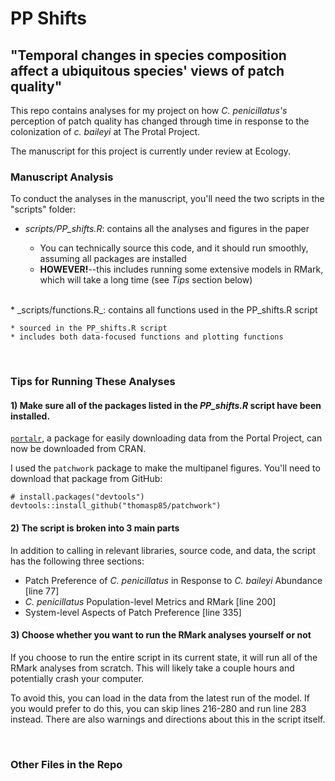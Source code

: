 # PP Shifts
## "Temporal changes in species composition affect a ubiquitous species' views of patch quality"

This repo contains analyses for my project on how _C. penicillatus's_ perception of patch quality has changed through time in response to the colonization of _c. baileyi_ at The Protal Project.

The manuscript for this project is currently under review at Ecology.


### Manuscript Analysis

To conduct the analyses in the manuscript, you'll need the two scripts in the "scripts" folder:

  * _scripts/PP_shifts.R_: contains all the analyses and figures in the paper
  
    * You can technically source this code, and it should run smoothly, assuming all packages are installed
    * **HOWEVER!**--this includes running some extensive models in RMark, which will take a long time (see _Tips_ section below)
<br>  
  * _scripts/functions.R_: contains all functions used in the PP_shifts.R script
  
    * sourced in the PP_shifts.R script
    * includes both data-focused functions and plotting functions

<br>

### Tips for Running These Analyses

#### 1) Make sure all of the packages listed in the _PP_shifts.R_ script have been installed.

[`portalr`](https://github.com/weecology/portalr), a package for easily downloading data from the Portal Project, can now be downloaded from CRAN.

I used the `patchwork` package to make the multipanel figures. You'll need to download that package from GitHub:

```
# install.packages("devtools")
devtools::install_github("thomasp85/patchwork")
```

#### 2) The script is broken into 3 main parts

In addition to calling in relevant libraries, source code, and data, the script has the following three sections:

* Patch Preference of _C. penicillatus_ in Response to _C. baileyi_ Abundance [line 77]
* _C. penicillatus_ Population-level Metrics and RMark [line 200]
* System-level Aspects of Patch Preference [line 335]


#### 3) Choose whether you want to run the RMark analyses yourself or not

If you choose to run the entire script in its current state, it will run all of the RMark analyses from scratch. This will likely take a couple hours and potentially crash your computer.

To avoid this, you can load in the data from the latest run of the model. If you would prefer to do this, you can skip lines 216-280 and run line 283 instead. There are also warnings and directions about this in the script itself.

<br>

### Other Files in the Repo